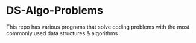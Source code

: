 # DS-Algo-Problems
This repo has various programs that solve coding problems with the most commonly used data structures & algorithms
